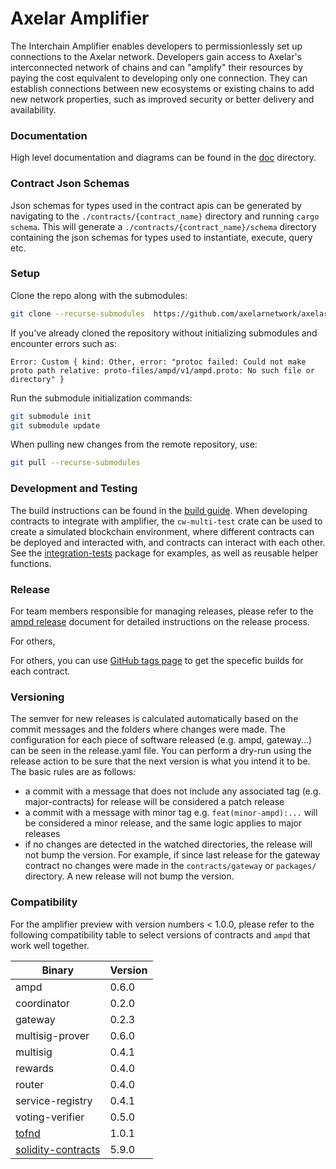 # Axelar Amplifier

The Interchain Amplifier enables developers to permissionlessly set up connections to the Axelar network. Developers
gain access to Axelar's interconnected network of chains and can "amplify" their resources by paying the cost equivalent
to developing only one connection. They can establish connections between new ecosystems or existing chains to add new
network properties, such as improved security or better delivery and availability.

### Documentation

High level documentation and diagrams can be found in the [doc](doc/README.md) directory.

### Contract Json Schemas

Json schemas for types used in the contract apis can be generated by navigating to the `./contracts/{contract_name}`
directory and running `cargo schema`. This will generate a `./contracts/{contract_name}/schema` directory containing the
json schemas for types used to instantiate, execute, query etc.

### Setup
Clone the repo along with the submodules:
```bash
git clone --recurse-submodules  https://github.com/axelarnetwork/axelar-amplifier.git
```
If you've already cloned the repository without initializing submodules and encounter errors such as:

```
Error: Custom { kind: Other, error: "protoc failed: Could not make proto path relative: proto-files/ampd/v1/ampd.proto: No such file or directory" }
```

Run the submodule initialization commands:
```bash
git submodule init
git submodule update
```

When pulling new changes from the remote repository, use:
```bash
git pull --recurse-submodules
```

### Development and Testing

The build instructions can be found in the [build guide](BUILD.md). When developing contracts to integrate with amplifier, the `cw-multi-test` crate can be used to create a simulated
blockchain environment, where different contracts can be deployed and interacted with, and contracts can interact with
each other. See the [integration-tests](integration-tests) package for examples, as well as reusable helper functions.

### Release
For team members responsible for managing releases, please refer to the [ampd release](ampd/ampd-release.md) document for detailed instructions on the release process. 

For others, 

For others, you can use [GitHub tags page](https://github.com/axelarnetwork/axelar-amplifier/tags) to get the specefic builds for each contract.

### Versioning

The semver for new releases is calculated automatically based on the commit messages and the folders where changes were
made. The configuration for each piece of software released (e.g. ampd, gateway...) can be seen in the release.yaml
file. You can perform a dry-run using the release action to be sure that the next version is what you intend it to be.
The basic rules are as follows:

- a commit with a message that does not include any associated tag (e.g. major-contracts) for release will be considered
  a patch release
- a commit with a message with minor tag e.g. `feat(minor-ampd):...` will be considered a minor release, and the same
  logic applies to major releases
- if no changes are detected in the watched directories, the release will not bump the version. For example, if since
  last release for the gateway contract no changes were made in the `contracts/gateway` or `packages/` directory. A new
  release will not bump the version.

### Compatibility

For the amplifier preview with version numbers < 1.0.0, please refer to the following compatibility table to select
versions of
contracts and `ampd` that work well together.

| Binary                                                                         | Version |
|--------------------------------------------------------------------------------|---------|
| ampd                                                                           | 0.6.0   |
| coordinator                                                                    | 0.2.0   |
| gateway                                                                        | 0.2.3   |
| multisig-prover                                                                | 0.6.0   |
| multisig                                                                       | 0.4.1   |
| rewards                                                                        | 0.4.0   |
| router                                                                         | 0.4.0   |
| service-registry                                                               | 0.4.1   |
| voting-verifier                                                                | 0.5.0   |
| [tofnd](https://github.com/axelarnetwork/tofnd)                                | 1.0.1   |      
| [solidity-contracts](https://github.com/axelarnetwork/axelar-gmp-sdk-solidity) | 5.9.0   |
